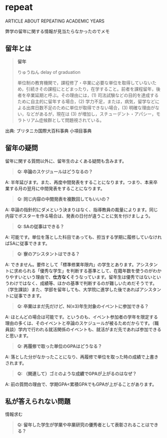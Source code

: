 # repeat

ARTICLE ABOUT REPEATING ACADEMIC YEARS

弊学の留年に関する情報が見当たらなかったのでメモ

## 留年とは
>**留年**
>
>りゅうねん
>delay of graduation
>
>単位制の教育機関で，課程修了・卒業に必要な単位を取得していないため，引続きその課程にとどまったり，在学すること。前者を課程留年，後者を卒業延期と呼ぶ。その理由には，(1) 司法試験などの目的を達成するために自主的に留年する場合，(2) 学力不足，または，病気，留学などによる出席日数不足のために単位が取得できない場合，(3) 明確な理由がない，などがあるが，現在は (3) が増加し，スチューデント・アパシー，モラトリアム症候群として問題視されている。

出典: ブリタニカ国際大百科事典 小項目事典

## 留年の疑問

留年に関する質問以外に、留年生のよくある疑問も含みます。

>**Q: 卒論のスケジュールはどうなるの？**

A: 半年延びます。また、再度中間発表をすることになります。つまり、本来卒業する月の翌月に中間発表をすることになります。

>**Q: 同じ内容の中間発表を複数回してもいいの？**

A: 卒論の指針的にダメという決まりはなく、指導教員の裁量によります。同じ内容でポスターを作る場合は、発表の日付が違うことに気を付けましょう。

>**Q: SAの従事はできる？**

A: 可能です。単位を落とした科目であっても、担当する学期に履修していなければSAに従事できます。

>**Q: 寮のアシスタントはできる？**

A: できません。要件として「標準修業年限内」の学生とあります。アシスタントに求められる「優秀な学生」を判断する基準として、在籍年数を使うのがわかりやすいという理由で、**仕方なく**そうなっています。留年生は優秀ではないというわけではなく、成績等、ほかの基準で判断するのが難しいためだそうです。（学生課談）また、学部を留年しても、大学院に進学した後であればアシスタントに従事できます。

>**Q: 卒業はまだ先だけど、N(≤3)年生対象のイベントに参加できる？**

A: ほとんどの場合は可能です。というのも、イベント参加者の学年を限定する理由の多くは、そのイベントと卒論のスケジュールが被るためだからです。（職員談）学内で行われる就活関係のイベントも、就活がまだ先であれば参加できると思います。

>**Q: 再履修で取った単位のGPAはどうなる？**

A: 落とした分がなかったことになり、再履修で単位を取った時の成績で上書きされます。

>**Q: （関連して）ゴミのような成績でGPAが上がるのはなぜ？**

A: 前の質問の理由で、学期GPA<累積GPAでもGPAが上がることがあります。

## 私が答えられない問題

情報求む

>**Q: 留年した学生が学業や卒業研究の優秀者として表彰されることはできる？**
